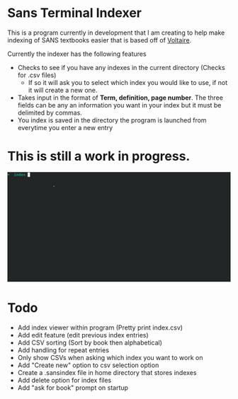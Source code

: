 # Sans Terminal Indexer
This is a program currently in development that I am creating to help make indexing of SANS textbooks easier that is based off of [Voltaire](https://voltaire.publickey.io/). 

Currently the indexer has the following features
- Checks to see if you have any indexes in the current directory (Checks for .csv files)
    - If so it will ask you to select which index you would like to use, if not it will create a new one.
- Takes input in the format of **Term, definition, page number**. The three fields can be any an information you want in your index but it must be delimited by commas.
- You index is saved in the directory the program is launched from everytime you enter a new entry

# This is still a work in progress.


![](indexShow.gif)


# Todo
- Add index viewer within program (Pretty print index.csv)
- Add edit feature (edit previous index entries)
- Add CSV sorting (Sort by book then alphabetical)
- Add handling for repeat entries
- Only show CSVs when asking which index you want to work on
- Add "Create new" option to csv selection option
- Create a .sansindex file in home directory that stores indexes
- Add delete option for index files
- Add "ask for book" prompt on startup

